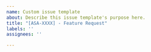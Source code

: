 ```yaml
---
name: Custom issue template
about: Describe this issue template's purpose here.
title: "[ASA-XXXX] - Feature Request"
labels: ''
assignees: ''

---
```



